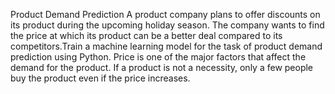 Product Demand Prediction
A product company plans to offer discounts on its product during the upcoming holiday season. The company wants to find the price at which its product can be a better deal compared to its competitors.Train a machine learning model for the task of product demand prediction using Python. Price is one of the major factors that affect the demand for the product. If a product is not a necessity, only a few people buy the product even if the price increases.
